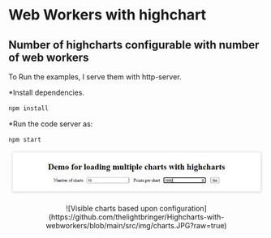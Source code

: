 # Web Workers with highchart
## Number of highcharts configurable with number of web workers

To Run the examples, I serve them with http-server.

*Install dependencies.
```bash
npm install
```
*Run the code server as:
```
npm start
```
<p align="center">
  <img src="https://github.com/thelightbringer/Highcharts-with-webworkers/blob/main/src/img/config-menu.jpg" alt="Main configuration box" width="738">
</p>


<p align="center">
  ![Visible charts based upon configuration](https://github.com/thelightbringer/Highcharts-with-webworkers/blob/main/src/img/charts.JPG?raw=true)
</p>
